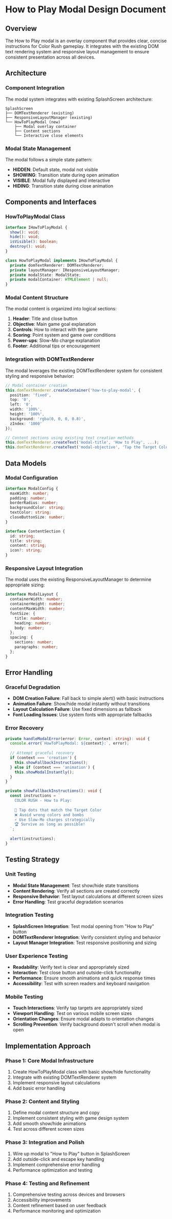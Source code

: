 # How to Play Modal Design Document

## Overview

The How to Play modal is an overlay component that provides clear, concise instructions for Color Rush gameplay. It integrates with the existing DOM text rendering system and responsive layout management to ensure consistent presentation across all devices.

## Architecture

### Component Integration

The modal system integrates with existing SplashScreen architecture:

```
SplashScreen
├── DOMTextRenderer (existing)
├── ResponsiveLayoutManager (existing)
└── HowToPlayModal (new)
    ├── Modal overlay container
    ├── Content sections
    └── Interactive close elements
```

### Modal State Management

The modal follows a simple state pattern:
- **HIDDEN**: Default state, modal not visible
- **SHOWING**: Transition state during open animation
- **VISIBLE**: Modal fully displayed and interactive
- **HIDING**: Transition state during close animation

## Components and Interfaces

### HowToPlayModal Class

```typescript
interface IHowToPlayModal {
  show(): void;
  hide(): void;
  isVisible(): boolean;
  destroy(): void;
}

class HowToPlayModal implements IHowToPlayModal {
  private domTextRenderer: DOMTextRenderer;
  private layoutManager: IResponsiveLayoutManager;
  private modalState: ModalState;
  private modalContainer: HTMLElement | null;
}
```

### Modal Content Structure

The modal content is organized into logical sections:

1. **Header**: Title and close button
2. **Objective**: Main game goal explanation
3. **Controls**: How to interact with the game
4. **Scoring**: Point system and game over conditions
5. **Power-ups**: Slow-Mo charge explanation
6. **Footer**: Additional tips or encouragement

### Integration with DOMTextRenderer

The modal leverages the existing DOMTextRenderer system for consistent styling and responsive behavior:

```typescript
// Modal container creation
this.domTextRenderer.createContainer('how-to-play-modal', {
  position: 'fixed',
  top: '0',
  left: '0',
  width: '100%',
  height: '100%',
  background: 'rgba(0, 0, 0, 0.8)',
  zIndex: '1000'
});

// Content sections using existing text creation methods
this.domTextRenderer.createText('modal-title', 'How to Play', ...);
this.domTextRenderer.createText('modal-objective', 'Tap the Target Color!', ...);
```

## Data Models

### Modal Configuration

```typescript
interface ModalConfig {
  maxWidth: number;
  padding: number;
  borderRadius: number;
  backgroundColor: string;
  textColor: string;
  closeButtonSize: number;
}

interface ContentSection {
  id: string;
  title: string;
  content: string;
  icon?: string;
}
```

### Responsive Layout Integration

The modal uses the existing ResponsiveLayoutManager to determine appropriate sizing:

```typescript
interface ModalLayout {
  containerWidth: number;
  containerHeight: number;
  contentMaxWidth: number;
  fontSize: {
    title: number;
    heading: number;
    body: number;
  };
  spacing: {
    sections: number;
    paragraphs: number;
  };
}
```

## Error Handling

### Graceful Degradation

- **DOM Creation Failure**: Fall back to simple alert() with basic instructions
- **Animation Failure**: Show/hide modal instantly without transitions
- **Layout Calculation Failure**: Use fixed dimensions as fallback
- **Font Loading Issues**: Use system fonts with appropriate fallbacks

### Error Recovery

```typescript
private handleModalError(error: Error, context: string): void {
  console.error(`HowToPlayModal: ${context}:`, error);
  
  // Attempt graceful recovery
  if (context === 'creation') {
    this.showFallbackInstructions();
  } else if (context === 'animation') {
    this.showModalInstantly();
  }
}

private showFallbackInstructions(): void {
  const instructions = `
    COLOR RUSH - How to Play:
    
    🎯 Tap dots that match the Target Color
    ❌ Avoid wrong colors and bombs
    ⚡ Use Slow-Mo charges strategically
    🏆 Survive as long as possible!
  `;
  
  alert(instructions);
}
```

## Testing Strategy

### Unit Testing

- **Modal State Management**: Test show/hide state transitions
- **Content Rendering**: Verify all sections are created correctly
- **Responsive Behavior**: Test layout calculations at different screen sizes
- **Error Handling**: Test graceful degradation scenarios

### Integration Testing

- **SplashScreen Integration**: Test modal opening from "How to Play" button
- **DOMTextRenderer Integration**: Verify consistent styling and behavior
- **Layout Manager Integration**: Test responsive positioning and sizing

### User Experience Testing

- **Readability**: Verify text is clear and appropriately sized
- **Interaction**: Test close button and outside-click functionality
- **Performance**: Ensure smooth animations and quick response times
- **Accessibility**: Test with screen readers and keyboard navigation

### Mobile Testing

- **Touch Interactions**: Verify tap targets are appropriately sized
- **Viewport Handling**: Test on various mobile screen sizes
- **Orientation Changes**: Ensure modal adapts to orientation changes
- **Scrolling Prevention**: Verify background doesn't scroll when modal is open

## Implementation Approach

### Phase 1: Core Modal Infrastructure
1. Create HowToPlayModal class with basic show/hide functionality
2. Integrate with existing DOMTextRenderer system
3. Implement responsive layout calculations
4. Add basic error handling

### Phase 2: Content and Styling
1. Define modal content structure and copy
2. Implement consistent styling with game design system
3. Add smooth show/hide animations
4. Test across different screen sizes

### Phase 3: Integration and Polish
1. Wire up modal to "How to Play" button in SplashScreen
2. Add outside-click and escape key handling
3. Implement comprehensive error handling
4. Performance optimization and testing

### Phase 4: Testing and Refinement
1. Comprehensive testing across devices and browsers
2. Accessibility improvements
3. Content refinement based on user feedback
4. Performance monitoring and optimization
